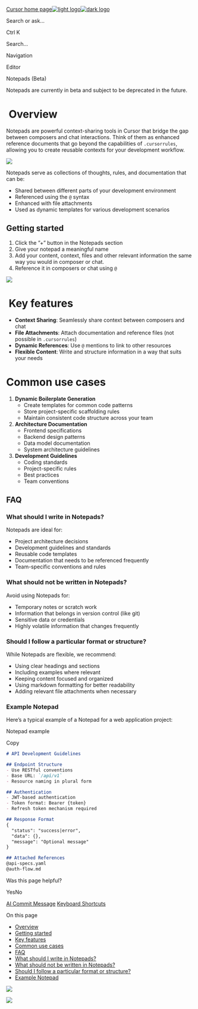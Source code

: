 [Cursor home page![light logo](https://mintlify.s3.us-west-1.amazonaws.com/cursor/images/logo/app-logo.svg)![dark logo](https://mintlify.s3.us-west-1.amazonaws.com/cursor/images/logo/app-logo.svg)](https://docs.cursor.com/)

Search or ask...

Ctrl K

Search...

Navigation

Editor

Notepads (Beta)

Notepads are currently in beta and subject to be deprecated in the future.

# [​](https://docs.cursor.com/beta/notepads\#overview)  Overview

Notepads are powerful context-sharing tools in Cursor that bridge the gap between composers and chat interactions. Think of them as enhanced reference documents that go beyond the capabilities of `.cursorrules`, allowing you to create reusable contexts for your development workflow.

![](https://mintlify.s3.us-west-1.amazonaws.com/cursor/images/features/beta/notepads/empty-notepad.png)

Notepads serve as collections of thoughts, rules, and documentation that can be:

- Shared between different parts of your development environment
- Referenced using the `@` syntax
- Enhanced with file attachments
- Used as dynamic templates for various development scenarios

## [​](https://docs.cursor.com/beta/notepads\#getting-started)  Getting started

1. Click the ”+” button in the Notepads section
2. Give your notepad a meaningful name
3. Add your content, context, files and other relevant information the same way you would in composer or chat.
4. Reference it in composers or chat using `@`

![](https://mintlify.s3.us-west-1.amazonaws.com/cursor/images/features/beta/notepads/create-notepad.png)

# [​](https://docs.cursor.com/beta/notepads\#key-features)  Key features

- **Context Sharing**: Seamlessly share context between composers and chat
- **File Attachments**: Attach documentation and reference files (not possible in `.cursorrules`)
- **Dynamic References**: Use `@` mentions to link to other resources
- **Flexible Content**: Write and structure information in a way that suits your needs

# [​](https://docs.cursor.com/beta/notepads\#common-use-cases)  Common use cases

1. **Dynamic Boilerplate Generation**
   - Create templates for common code patterns
   - Store project-specific scaffolding rules
   - Maintain consistent code structure across your team
2. **Architecture Documentation**
   - Frontend specifications
   - Backend design patterns
   - Data model documentation
   - System architecture guidelines
3. **Development Guidelines**
   - Coding standards
   - Project-specific rules
   - Best practices
   - Team conventions

## [​](https://docs.cursor.com/beta/notepads\#faq)  FAQ

### [​](https://docs.cursor.com/beta/notepads\#what-should-i-write-in-notepads%3F)  What should I write in Notepads?

Notepads are ideal for:

- Project architecture decisions
- Development guidelines and standards
- Reusable code templates
- Documentation that needs to be referenced frequently
- Team-specific conventions and rules

### [​](https://docs.cursor.com/beta/notepads\#what-should-not-be-written-in-notepads%3F)  What should not be written in Notepads?

Avoid using Notepads for:

- Temporary notes or scratch work
- Information that belongs in version control (like git)
- Sensitive data or credentials
- Highly volatile information that changes frequently

### [​](https://docs.cursor.com/beta/notepads\#should-i-follow-a-particular-format-or-structure%3F)  Should I follow a particular format or structure?

While Notepads are flexible, we recommend:

- Using clear headings and sections
- Including examples where relevant
- Keeping content focused and organized
- Using markdown formatting for better readability
- Adding relevant file attachments when necessary

### [​](https://docs.cursor.com/beta/notepads\#example-notepad)  Example Notepad

Here’s a typical example of a Notepad for a web application project:

Notepad example

Copy

```md
# API Development Guidelines

## Endpoint Structure
- Use RESTful conventions
- Base URL: `/api/v1`
- Resource naming in plural form

## Authentication
- JWT-based authentication
- Token format: Bearer {token}
- Refresh token mechanism required

## Response Format
{
  "status": "success|error",
  "data": {},
  "message": "Optional message"
}

## Attached References
@api-specs.yaml
@auth-flow.md

```

Was this page helpful?

YesNo

[AI Commit Message](https://docs.cursor.com/more/ai-commit-message) [Keyboard Shortcuts](https://docs.cursor.com/kbd)

On this page

- [Overview](https://docs.cursor.com/beta/notepads#overview)
- [Getting started](https://docs.cursor.com/beta/notepads#getting-started)
- [Key features](https://docs.cursor.com/beta/notepads#key-features)
- [Common use cases](https://docs.cursor.com/beta/notepads#common-use-cases)
- [FAQ](https://docs.cursor.com/beta/notepads#faq)
- [What should I write in Notepads?](https://docs.cursor.com/beta/notepads#what-should-i-write-in-notepads%3F)
- [What should not be written in Notepads?](https://docs.cursor.com/beta/notepads#what-should-not-be-written-in-notepads%3F)
- [Should I follow a particular format or structure?](https://docs.cursor.com/beta/notepads#should-i-follow-a-particular-format-or-structure%3F)
- [Example Notepad](https://docs.cursor.com/beta/notepads#example-notepad)

![](https://docs.cursor.com/beta/notepads)

![](https://docs.cursor.com/beta/notepads)